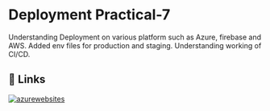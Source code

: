 # Deployment Practical-7

Understanding Deployment on various platform such as Azure, firebase and AWS.
Added env files for production and staging.
Understanding working of CI/CD.

## 🔗 Links

[![azurewebsites](https://img.shields.io/badge/azurewebsite-000?style=for-the-badge&logo=ko-fi&logoColor=white)](https://deploy-az.azurewebsites.net/)
